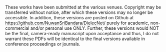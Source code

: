 These works have been submitted at the various venues. Copyright may be transferred without notice, after which these versions may no longer be accessible. In addition, these versions are posted on Github at https://github.com/NuwanSriBandara/DielecNet/ purely for academic, non-commercial and/or personal use ONLY. Further, these versions would NOT be the final, camera-ready manuscript upon acceptance and thus, I do not warrant these PDFs will be identical to the final versions available in conference proceedings or journals.
